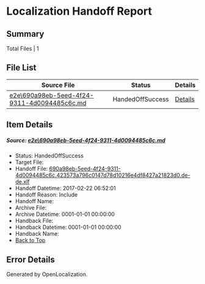 # <a name='report-top'></a> Localization Handoff Report

## Summary
 Total Files | 1

## File List
 Source File | Status | Details 
 ----------- | ------ | ------- 
 [e2e\690a98eb-5eed-4f24-9311-4d0094485c6c.md](https://github.com/OpenLocalizationTestOrg/ol-test4/blob/60e03222f83c87334def11210edf94e4b7ea6424/e2e/690a98eb-5eed-4f24-9311-4d0094485c6c.md) | HandedOffSuccess | [Details](#235bffb09014b19496fc1761e0a844f6a17359142)

## Item Details
##### <a name='235bffb09014b19496fc1761e0a844f6a17359142'></a> Source: [e2e\690a98eb-5eed-4f24-9311-4d0094485c6c.md](https://github.com/OpenLocalizationTestOrg/ol-test4/blob/60e03222f83c87334def11210edf94e4b7ea6424/e2e/690a98eb-5eed-4f24-9311-4d0094485c6c.md)
* Status: HandedOffSuccess
* Target File: 
* Handoff File: [690a98eb-5eed-4f24-9311-4d0094485c6c.423573a796c0147d78d10216e4df8427a21823d0.de-de.xlf](https://github.com/OpenLocalizationTestOrg/ol-test4-handoff/blob/d534be23aa8cc5682f4657d4b913671402deae6f/ol-handoff/OpenLocalizationTestOrg/ol-test4-dede/xinjiang/ht/690a98eb-5eed-4f24-9311-4d0094485c6c.423573a796c0147d78d10216e4df8427a21823d0.de-de.xlf)
* Handoff Datetime: 2017-02-22 06:52:01
* Handoff Reason: Include
* Handoff Name: 
* Archive File: 
* Archive Datetime: 0001-01-01 00:00:00
* Handback File: 
* Handback Datetime: 0001-01-01 00:00:00
* Handback Name: 
* [Back to Top](#report-top)


## Error Details

Generated by OpenLocalization.
